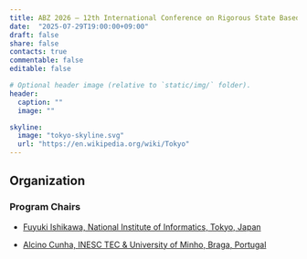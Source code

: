 ```yaml
---
title: ABZ 2026 – 12th International Conference on Rigorous State Based Methods
date:  "2025-07-29T19:00:00+09:00"
draft: false
share: false
contacts: true
commentable: false
editable: false

# Optional header image (relative to `static/img/` folder).
header:
  caption: ""
  image: ""

skyline: 
  image: "tokyo-skyline.svg"
  url: "https://en.wikipedia.org/wiki/Tokyo"
---
```


## Organization 

### Program Chairs

* [Fuyuki Ishikawa, National Institute of Informatics, Tokyo, Japan](https://research.nii.ac.jp/~f-ishikawa/en/)

* [Alcino Cunha, INESC TEC & University of Minho, Braga, Portugal](https://alcinocunha.github.io/)